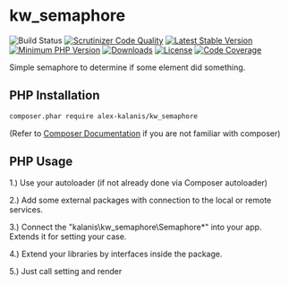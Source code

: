 # kw_semaphore

![Build Status](https://github.com/alex-kalanis/kw_semaphore/actions/workflows/code_checks.yml/badge.svg)
[![Scrutinizer Code Quality](https://scrutinizer-ci.com/g/alex-kalanis/kw_semaphore/badges/quality-score.png?b=master)](https://scrutinizer-ci.com/g/alex-kalanis/kw_semaphore/?branch=master)
[![Latest Stable Version](https://poser.pugx.org/alex-kalanis/kw_semaphore/v/stable.svg?v=1)](https://packagist.org/packages/alex-kalanis/kw_semaphore)
[![Minimum PHP Version](https://img.shields.io/badge/php-%3E%3D%207.4-8892BF.svg)](https://php.net/)
[![Downloads](https://img.shields.io/packagist/dt/alex-kalanis/kw_semaphore.svg?v1)](https://packagist.org/packages/alex-kalanis/kw_semaphore)
[![License](https://poser.pugx.org/alex-kalanis/kw_semaphore/license.svg?v=1)](https://packagist.org/packages/alex-kalanis/kw_semaphore)
[![Code Coverage](https://scrutinizer-ci.com/g/alex-kalanis/kw_semaphore/badges/coverage.png?b=master&v=1)](https://scrutinizer-ci.com/g/alex-kalanis/kw_semaphore/?branch=master)

Simple semaphore to determine if some element did something.

## PHP Installation

```bash
composer.phar require alex-kalanis/kw_semaphore
```

(Refer to [Composer Documentation](https://github.com/composer/composer/blob/master/doc/00-intro.md#introduction) if you are not
familiar with composer)


## PHP Usage

1.) Use your autoloader (if not already done via Composer autoloader)

2.) Add some external packages with connection to the local or remote services.

3.) Connect the "kalanis\kw_semaphore\Semaphore\*" into your app. Extends it for setting your case.

4.) Extend your libraries by interfaces inside the package.

5.) Just call setting and render
